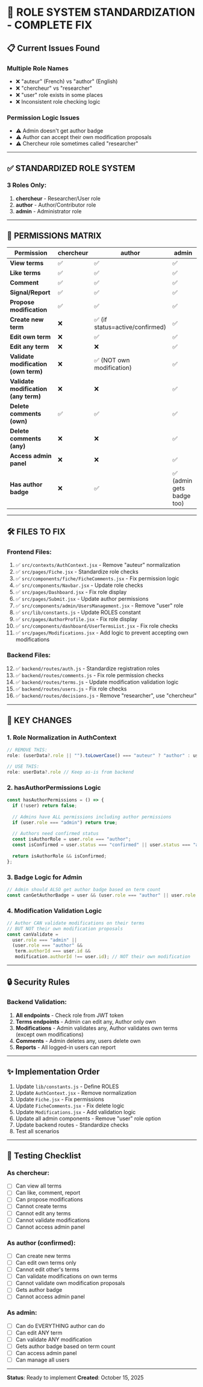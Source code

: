 # 🔐 ROLE SYSTEM STANDARDIZATION - COMPLETE FIX

## 📋 Current Issues Found

### Multiple Role Names
- ❌ "auteur" (French) vs "author" (English)
- ❌ "chercheur" vs "researcher"  
- ❌ "user" role exists in some places
- ❌ Inconsistent role checking logic

### Permission Logic Issues
- ⚠️ Admin doesn't get author badge
- ⚠️ Author can accept their own modification proposals
- ⚠️ Chercheur role sometimes called "researcher"

---

## ✅ STANDARDIZED ROLE SYSTEM

### 3 Roles Only:
1. **chercheur** - Researcher/User role
2. **author** - Author/Contributor role  
3. **admin** - Administrator role

---

## 🎯 PERMISSIONS MATRIX

| Permission | chercheur | author | admin |
|------------|-----------|--------|-------|
| **View terms** | ✅ | ✅ | ✅ |
| **Like terms** | ✅ | ✅ | ✅ |
| **Comment** | ✅ | ✅ | ✅ |
| **Signal/Report** | ✅ | ✅ | ✅ |
| **Propose modification** | ✅ | ✅ | ✅ |
| **Create new term** | ❌ | ✅ (if status=active/confirmed) | ✅ |
| **Edit own term** | ❌ | ✅ | ✅ |
| **Edit any term** | ❌ | ❌ | ✅ |
| **Validate modification (own term)** | ❌ | ✅ (NOT own modification) | ✅ |
| **Validate modification (any term)** | ❌ | ❌ | ✅ |
| **Delete comments (own)** | ✅ | ✅ | ✅ |
| **Delete comments (any)** | ❌ | ❌ | ✅ |
| **Access admin panel** | ❌ | ❌ | ✅ |
| **Has author badge** | ❌ | ✅ | ✅ (admin gets badge too) |

---

## 🛠️ FILES TO FIX

### Frontend Files:
1. ✅ `src/contexts/AuthContext.jsx` - Remove "auteur" normalization
2. ✅ `src/pages/Fiche.jsx` - Standardize role checks
3. ✅ `src/components/fiche/FicheComments.jsx` - Fix permission logic
4. ✅ `src/components/Navbar.jsx` - Update role checks
5. ✅ `src/pages/Dashboard.jsx` - Fix role display
6. ✅ `src/pages/Submit.jsx` - Update author permissions
7. ✅ `src/components/admin/UsersManagement.jsx` - Remove "user" role
8. ✅ `src/lib/constants.js` - Update ROLES constant
9. ✅ `src/pages/AuthorProfile.jsx` - Fix role display
10. ✅ `src/components/dashboard/UserTermsList.jsx` - Fix role checks
11. ✅ `src/pages/Modifications.jsx` - Add logic to prevent accepting own modifications

### Backend Files:
12. ✅ `backend/routes/auth.js` - Standardize registration roles
13. ✅ `backend/routes/comments.js` - Fix role permission checks
14. ✅ `backend/routes/terms.js` - Update modification validation logic
15. ✅ `backend/routes/users.js` - Fix role checks
16. ✅ `backend/routes/decisions.js` - Remove "researcher", use "chercheur"

---

## 📝 KEY CHANGES

### 1. Role Normalization in AuthContext
```javascript
// REMOVE THIS:
role: (userData?.role || "").toLowerCase() === "auteur" ? "author" : userData?.role

// USE THIS:
role: userData?.role // Keep as-is from backend
```

### 2. hasAuthorPermissions Logic
```javascript
const hasAuthorPermissions = () => {
  if (!user) return false;
  
  // Admins have ALL permissions including author permissions
  if (user.role === "admin") return true;
  
  // Authors need confirmed status
  const isAuthorRole = user.role === "author";
  const isConfirmed = user.status === "confirmed" || user.status === "active";
  
  return isAuthorRole && isConfirmed;
};
```

### 3. Badge Logic for Admin
```javascript
// Admin should ALSO get author badge based on term count
const canGetAuthorBadge = user && (user.role === "author" || user.role === "admin");
```

### 4. Modification Validation Logic
```javascript
// Author CAN validate modifications on their terms
// BUT NOT their own modification proposals
const canValidate = 
  user.role === "admin" || 
  (user.role === "author" && 
   term.authorId === user.id && 
   modification.authorId !== user.id); // NOT their own modification
```

---

## 🔒 Security Rules

### Backend Validation:
1. **All endpoints** - Check role from JWT token
2. **Terms endpoints** - Admin can edit any, Author only own
3. **Modifications** - Admin validates any, Author validates own terms (except own modifications)
4. **Comments** - Admin deletes any, users delete own
5. **Reports** - All logged-in users can report

---

## ✨ Implementation Order

1. Update `lib/constants.js` - Define ROLES
2. Update `AuthContext.jsx` - Remove normalization
3. Update `Fiche.jsx` - Fix permissions
4. Update `FicheComments.jsx` - Fix delete logic
5. Update `Modifications.jsx` - Add validation logic
6. Update all admin components - Remove "user" role option
7. Update backend routes - Standardize checks
8. Test all scenarios

---

## 🧪 Testing Checklist

### As chercheur:
- [ ] Can view all terms
- [ ] Can like, comment, report
- [ ] Can propose modifications
- [ ] Cannot create terms
- [ ] Cannot edit any terms
- [ ] Cannot validate modifications
- [ ] Cannot access admin panel

### As author (confirmed):
- [ ] Can create new terms
- [ ] Can edit own terms only
- [ ] Cannot edit other's terms
- [ ] Can validate modifications on own terms
- [ ] Cannot validate own modification proposals
- [ ] Gets author badge
- [ ] Cannot access admin panel

### As admin:
- [ ] Can do EVERYTHING author can do
- [ ] Can edit ANY term
- [ ] Can validate ANY modification
- [ ] Gets author badge based on term count
- [ ] Can access admin panel
- [ ] Can manage all users

---

**Status**: Ready to implement
**Created**: October 15, 2025
